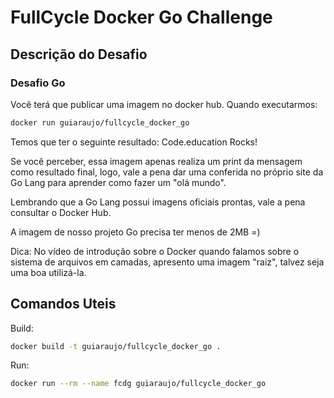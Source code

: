 # FullCycle Docker Go Challenge

## Descrição do Desafio

### Desafio Go

Você terá que publicar uma imagem no docker hub. Quando executarmos:

```sh
docker run guiaraujo/fullcycle_docker_go
```

Temos que ter o seguinte resultado: Code.education Rocks!

Se você perceber, essa imagem apenas realiza um print da mensagem como resultado final, logo, vale a pena dar uma conferida no próprio site da Go Lang para aprender como fazer um "olá mundo".

Lembrando que a Go Lang possui imagens oficiais prontas, vale a pena consultar o Docker Hub.

A imagem de nosso projeto Go precisa ter menos de 2MB =)

Dica: No vídeo de introdução sobre o Docker quando falamos sobre o sistema de arquivos em camadas, apresento uma imagem "raiz", talvez seja uma boa utilizá-la.

## Comandos Uteis

Build:
```sh
docker build -t guiaraujo/fullcycle_docker_go .
```

Run:
```sh
docker run --rm --name fcdg guiaraujo/fullcycle_docker_go
```
